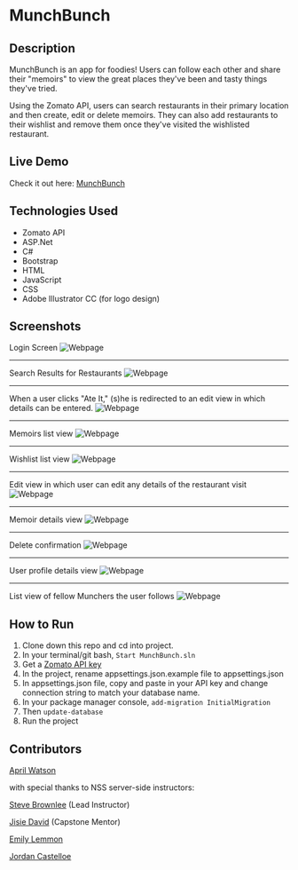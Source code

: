 # MunchBunch

## Description
MunchBunch is an app for foodies! Users can follow each other and share their "memoirs" to view the great places they've been and tasty things they've tried.

Using the Zomato API, users can search restaurants in their primary location and then create, edit or delete memoirs. They can also add restaurants to their wishlist and remove them once they've visited the wishlisted restaurant.

## Live Demo
Check it out here: [MunchBunch](https://aprilrwatson.com)

## Technologies Used
- Zomato API
- ASP.Net
- C#
- Bootstrap
- HTML
- JavaScript
- CSS
- Adobe Illustrator CC (for logo design)

## Screenshots

Login Screen
![Webpage](https://raw.githubusercontent.com/aprilrochelle/munchBunch/master/MunchBunch/wwwroot/screenshots/MB1.png)

____

Search Results for Restaurants
![Webpage](https://raw.githubusercontent.com/aprilrochelle/munchBunch/master/MunchBunch/wwwroot/screenshots/MB2.png)

____

When a user clicks "Ate It," (s)he is redirected to an edit view in which details can be entered.
![Webpage](https://raw.githubusercontent.com/aprilrochelle/munchBunch/master/MunchBunch/wwwroot/screenshots/MB3.png)

____

Memoirs list view
![Webpage](https://raw.githubusercontent.com/aprilrochelle/munchBunch/master/MunchBunch/wwwroot/screenshots/MB4.png)

____

Wishlist list view
![Webpage](https://raw.githubusercontent.com/aprilrochelle/munchBunch/master/MunchBunch/wwwroot/screenshots/MB5.png)

____

Edit view in which user can edit any details of the restaurant visit
![Webpage](https://raw.githubusercontent.com/aprilrochelle/munchBunch/master/MunchBunch/wwwroot/screenshots/MB6.png)

____

Memoir details view
![Webpage](https://raw.githubusercontent.com/aprilrochelle/munchBunch/master/MunchBunch/wwwroot/screenshots/MB7.png)

____

Delete confirmation
![Webpage](https://raw.githubusercontent.com/aprilrochelle/munchBunch/master/MunchBunch/wwwroot/screenshots/MB8.png)

____

User profile details view
![Webpage](https://raw.githubusercontent.com/aprilrochelle/munchBunch/master/MunchBunch/wwwroot/screenshots/MB9.png)

____

List view of fellow Munchers the user follows
![Webpage](https://raw.githubusercontent.com/aprilrochelle/munchBunch/master/MunchBunch/wwwroot/screenshots/MB10.png)


## How to Run
1. Clone down this repo and cd into project.
2. In your terminal/git bash, ```Start MunchBunch.sln```
2. Get a [Zomato API key](https://developers.zomato.com/api)
3. In the project, rename appsettings.json.example file to appsettings.json
4. In appsettings.json file, copy and paste in your API key and change connection string to match your database name.
5. In your package manager console, ```add-migration InitialMigration```
6. Then ```update-database```
8. Run the project

## Contributors
[April Watson](https://github.com/aprilrochelle)

with special thanks to NSS server-side instructors:

[Steve Brownlee](https://github.com/SteveBrownlee) (Lead Instructor)

[Jisie David](https://github.com/jisie) (Capstone Mentor)

[Emily Lemmon](https://github.com/Rian501)

[Jordan Castelloe](https://github.com/jordan-castelloe)